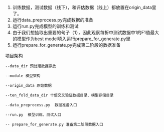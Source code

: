 1. 训练数据，测试数据（线下），和评估数据（线上）都放置在origin_data里了。
2. 运行data_preprocess.py完成数据的准备
3. 运行run.py完成模型的训练和测试
4. 由于我们想抽取出重要的句子（1），因此观察每折中测试数据中1的F1值最大的模型作为best model填入运行prepare_for_generate.py里
5. 运行prepare_for_generate.py完成第二阶段的数据准备

项目架构
    
    --data_dir 预处理数据存放

    --module 模型架构

    --origin_data 原始数据

    --ten_fold_data_dir 十倍交叉验证数据目录、模型存储目录
    
    --data_preprocess.py  数据准备入口
    
    --run.py  模型训练、测试入口
    
    -- prepare_for_generate.py 准备第二阶段数据入口